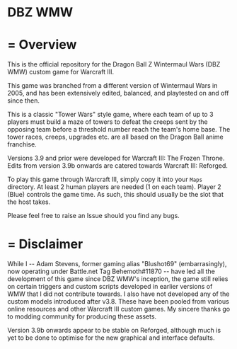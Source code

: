 # DBZ WMW

=
Overview
=

This is the official repository for the Dragon Ball Z Wintermaul Wars (DBZ WMW) custom game for Warcraft III.  

This game was branched from a different version of Wintermaul Wars in 2005, and has been extensively edited, balanced, and playtested on and off since then.

This is a classic "Tower Wars" style game, where each team of up to 3 players must build a maze of towers to defeat the creeps sent by the opposing team before a threshold number reach the team's home base.  The tower races, creeps, upgrades etc. are all based on the Dragon Ball anime franchise.

Versions 3.9 and prior were developed for Warcraft III: The Frozen Throne.  Edits from version 3.9b onwards are catered towards Warcraft III: Reforged.

To play this game through Warcraft III, simply copy it into your `Maps` directory.  At least 2 human players are needed (1 on each team).  Player 2 (Blue) controls the game time.  As such, this should usually be the slot that the host takes.

Please feel free to raise an Issue should you find any bugs.



=
Disclaimer
=

While I  -- Adam Stevens, former gaming alias "Blushot69" (embarrasingly), now operating under Battle.net Tag Behemoth#11870 -- have led all the development of this game since DBZ WMW's inception, the game still relies on certain triggers and custom scripts developed in earlier versions of WMW that I did not contribute towards.  I also have not developed any of the custom models introduced after v3.8.  These have been pooled from various online resources and other Warcraft III custom games.   My sincere thanks go to modding community for producing these assets.

Version 3.9b onwards appear to be stable on Reforged, although much is yet to be done to optimise for the new graphical and interface defaults.
